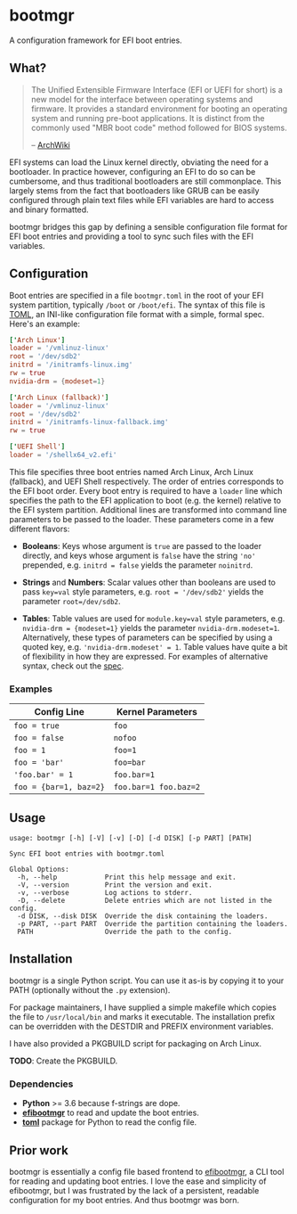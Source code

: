 bootmgr
==================================================

A configuration framework for EFI boot entries.


What?
--------------------------------------------------

> The Unified Extensible Firmware Interface (EFI or UEFI for short) is a new
> model for the interface between operating systems and firmware. It provides a
> standard environment for booting an operating system and running pre-boot
> applications. It is distinct from the commonly used "MBR boot code" method
> followed for BIOS systems.
>
> – [ArchWiki]

EFI systems can load the Linux kernel directly, obviating the need for a bootloader. In practice however, configuring an EFI to do so can be cumbersome, and thus traditional bootloaders are still commonplace. This largely stems from the fact that bootloaders like GRUB can be easily configured through plain text files while EFI variables are hard to access and binary formatted.

bootmgr bridges this gap by defining a sensible configuration file format for EFI boot entries and providing a tool to sync such files with the EFI variables.

[ArchWiki]: https://wiki.archlinux.org/index.php/Unified_Extensible_Firmware_Interface


Configuration
--------------------------------------------------

Boot entries are specified in a file `bootmgr.toml` in the root of your EFI system partition, typically `/boot` or `/boot/efi`. The syntax of this file is [TOML], an INI-like configuration file format with a simple, formal spec. Here's an example:

```toml
['Arch Linux']
loader = '/vmlinuz-linux'
root = '/dev/sdb2'
initrd = '/initramfs-linux.img'
rw = true
nvidia-drm = {modeset=1}

['Arch Linux (fallback)']
loader = '/vmlinuz-linux'
root = '/dev/sdb2'
initrd = '/initramfs-linux-fallback.img'
rw = true

['UEFI Shell']
loader = '/shellx64_v2.efi'
```

This file specifies three boot entries named Arch Linux, Arch Linux (fallback), and UEFI Shell respectively. The order of entries corresponds to the EFI boot order. Every boot entry is required to have a `loader` line which specifies the path to the EFI application to boot (e.g. the kernel) relative to the EFI system partition. Additional lines are transformed into command line parameters to be passed to the loader. These parameters come in a few different flavors:

- **Booleans**: Keys whose argument is `true` are passed to the loader directly, and keys whose argument is `false` have the string `'no'` prepended, e.g. `initrd = false` yields the parameter `noinitrd`.

- **Strings** and **Numbers**: Scalar values other than booleans are used to pass `key=val` style parameters, e.g. `root = '/dev/sdb2'` yields the parameter `root=/dev/sdb2`.

- **Tables**: Table values are used for `module.key=val` style parameters, e.g. `nvidia-drm = {modeset=1}` yields the parameter `nvidia-drm.modeset=1`. Alternatively, these types of parameters can be specified by using a quoted key, e.g. `'nvidia-drm.modeset' = 1`. Table values have quite a bit of flexibility in how they are expressed. For examples of alternative syntax, check out the [spec][TOML].

[TOML]: https://github.com/toml-lang/toml


### Examples

| Config Line                 | Kernel Parameters       |
|-----------------------------|-------------------------|
| `foo = true`                | `foo`                   |
| `foo = false`               | `nofoo`                 |
| `foo = 1`                   | `foo=1`                 |
| `foo = 'bar'`               | `foo=bar`               |
| `'foo.bar' = 1`             | `foo.bar=1`             |
| `foo = {bar=1, baz=2}`      | `foo.bar=1 foo.baz=2`   |


Usage
--------------------------------------------------

```
usage: bootmgr [-h] [-V] [-v] [-D] [-d DISK] [-p PART] [PATH]

Sync EFI boot entries with bootmgr.toml

Global Options:
  -h, --help            Print this help message and exit.
  -V, --version         Print the version and exit.
  -v, --verbose         Log actions to stderr.
  -D, --delete          Delete entries which are not listed in the config.
  -d DISK, --disk DISK  Override the disk containing the loaders.
  -p PART, --part PART  Override the partition containing the loaders.
  PATH                  Override the path to the config.
```


Installation
--------------------------------------------------

bootmgr is a single Python script. You can use it as-is by copying it to your PATH (optionally without the `.py` extension).

For package maintainers, I have supplied a simple makefile which copies the file to `/usr/local/bin` and marks it executable. The installation prefix can be overridden with the DESTDIR and PREFIX environment variables.

I have also provided a PKGBUILD script for packaging on Arch Linux.

**TODO**: Create the PKGBUILD.


### Dependencies

- **Python** >= 3.6 because f-strings are dope.
- **[efibootmgr]** to read and update the boot entries.
- **[toml]** package for Python to read the config file.

[efibootmgr]: https://github.com/rhboot/efibootmgr
[toml]: https://github.com/uiri/toml


Prior work
--------------------------------------------------

bootmgr is essentially a config file based frontend to [efibootmgr], a CLI tool for reading and updating boot entries. I love the ease and simplicity of efibootmgr, but I was frustrated by the lack of a persistent, readable configuration for my boot entries. And thus bootmgr was born.

[efibootmgr]: https://github.com/rhboot/efibootmgr
